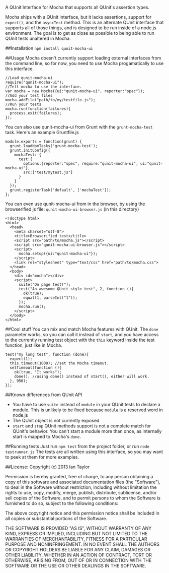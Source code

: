 A QUnit Interface for Mocha that supports all QUnit's assertion types.

Mocha ships with a QUnit interface, but it lacks assertions, support for `expect()`, and the `asyncTest` method.  This is an alternate QUnit interface that supports all of those things, and is designed to be run inside of a node.js environment.  The goal is to get as close as possible to being able to run QUnit tests unaltered in Mocha.

##Installation
```npm install qunit-mocha-ui```

##Usage
Mocha doesn't currently support loading external interfaces from the command line, so for now, you need to use Mocha progamatically to use this interface.
```
//Load qunit-mocha-ui
require("qunit-mocha-ui");
//Tell mocha to use the interface.
var mocha = new Mocha({ui:"qunit-mocha-ui", reporter:"spec"});
//Add your test files
mocha.addFile("path/to/my/testfile.js");
//Run your tests
mocha.run(function(failures){
  process.exit(failures);
});
```
You can also use qunit-mocha-ui from Grunt with the `grunt-mocha-test` task.
Here's an example Gruntfile.js
```
module.exports = function(grunt) {
  grunt.loadNpmTasks('grunt-mocha-test');
  grunt.initConfig({
    mochaTest: {
      test:{
        options:{reporter:"spec", require:"qunit-mocha-ui", ui:"qunit-mocha-ui"},
        src:["test/mytest.js"]
      }
    }
  });
  grunt.registerTask('default', ['mochaTest']);
};
```

You can even use qunit-mocha-ui from in the browser, by using the browserified js file:
`qunit-mocha-ui-browser.js` (in this directory)
```
<!doctype html>
<html>
  <head>
    <meta charset="utf-8">
    <title>Browserified test</title>
    <script src="path/to/mocha.js"></script>
    <script src="qunit-mocha-ui-browser.js"></script>
    <script>
      mocha.setup({ui:"qunit-mocha-ui"});
    </script>
    <link rel="stylesheet" type="text/css" href="path/to/mocha.css">
  </head>
  <body>
    <div id="mocha"></div>
    <script>
      suite("On page test!");
      test("An awesome QUnit style test", 2, function (){
        ok(true);
        equal(1, parseInt("1"));
      });
      mocha.run();
    </script>
  </body>
</html>
```

##Cool stuff
You can mix and match Mocha features with QUnit.  The `done` parameter works, so you can call it instead of `start`, and you have access to the currently running test object with the `this` keyword inside the test function, just like in Mocha.
```
test("my long test", function (done){
  expect(1);
  this.timeout(1000); //set the Mocha timeout.
  setTimeout(function (){
    ok(true, "It works");
    done(); //using done() instead of start(), either will work.
  }, 950);
});
```

##Known differences from QUnit API
* You have to use `suite` instead of `module` in your QUnit tests to declare a module.  This is unlikely to be fixed because `module` is a reserved word in node.js
* The QUnit object is not currently exposed 
* `start` and `stop` QUnit methods support is not a complete match for QUnit's behavior.  You can't start a module more than once, as internally start is mapped to Mocha's `done`.

##Running tests
Just run `npm test` from the project folder, or run `node testrunner.js`
The tests are all written using this interface, so you may want to peek at them for more examples.

##License:
Copyright (c) 2013 Ian Taylor

Permission is hereby granted, free of charge, to any person obtaining a copy
of this software and associated documentation files (the "Software"), to deal
in the Software without restriction, including without limitation the rights
to use, copy, modify, merge, publish, distribute, sublicense, and/or sell
copies of the Software, and to permit persons to whom the Software is
furnished to do so, subject to the following conditions:

The above copyright notice and this permission notice shall be included in
all copies or substantial portions of the Software.

THE SOFTWARE IS PROVIDED "AS IS", WITHOUT WARRANTY OF ANY KIND, EXPRESS OR
IMPLIED, INCLUDING BUT NOT LIMITED TO THE WARRANTIES OF MERCHANTABILITY,
FITNESS FOR A PARTICULAR PURPOSE AND NONINFRINGEMENT. IN NO EVENT SHALL THE
AUTHORS OR COPYRIGHT HOLDERS BE LIABLE FOR ANY CLAIM, DAMAGES OR OTHER
LIABILITY, WHETHER IN AN ACTION OF CONTRACT, TORT OR OTHERWISE, ARISING FROM,
OUT OF OR IN CONNECTION WITH THE SOFTWARE OR THE USE OR OTHER DEALINGS IN THE
SOFTWARE.

